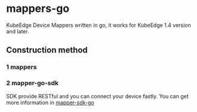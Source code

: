 # mappers-go
KubeEdge Device Mappers written in go, it works for KubeEdge 1.4 version and later.

## Construction method
### 1 mappers


### 2 mapper-go-sdk

SDK provide RESTful and you can connect your device fastly.
You can get more information in [mapper-sdk-go](./mapper-sdk-go/)
